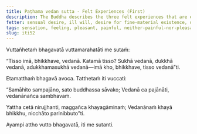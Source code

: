 ```yaml
---
title: Paṭhama vedan sutta - Felt Experiences (First)
description: The Buddha describes the three felt experiences that are experienced on contact through the sense doors - pleasant, painful, and neither-painful-nor-pleasant.
fetter: sensual desire, ill will, desire for fine-material existence, desire for immaterial existence, ignorance
tags: sensation, feeling, pleasant, painful, neither-painful-nor-pleasant, discernment, quenching, buddha, iti, iti50-99
slug: iti52
---
```


Vuttañhetaṁ bhagavatā vuttamarahatāti me sutaṁ:

“Tisso imā, bhikkhave, vedanā. Katamā tisso? Sukhā vedanā, dukkhā vedanā, adukkhamasukhā vedanā—imā kho, bhikkhave, tisso vedanā”ti.

Etamatthaṁ bhagavā avoca. Tatthetaṁ iti vuccati:

“Samāhito sampajāno,
sato buddhassa sāvako;
Vedanā ca pajānāti,
vedanānañca sambhavaṁ.

Yattha cetā nirujjhanti,
maggañca khayagāminaṁ;
Vedanānaṁ khayā bhikkhu,
nicchāto parinibbuto”ti.

Ayampi attho vutto bhagavatā, iti me sutanti.
